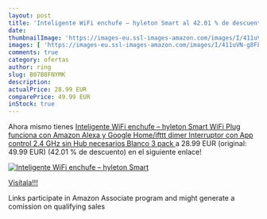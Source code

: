 ```yaml
---
layout: post
title: 'Inteligente WiFi enchufe – hyleton Smart al 42.01 % de descuento'
date: 
thumbnailImage: 'https://images-eu.ssl-images-amazon.com/images/I/411uVN-g8FL._SL200_.jpg'
images: [ 'https://images-eu.ssl-images-amazon.com/images/I/411uVN-g8FL._SL200_.jpg' ]
comments: true
category: ofertas
author: ring
slug: B07B8FNYMK
description:
actualPrice: 28.99 EUR
comparePrice: 49.99 EUR
inStock: true
---
```


Ahora mismo tienes [Inteligente WiFi enchufe – hyleton Smart WiFi Plug funciona con Amazon Alexa y Google Home/ifttt dimer Interruptor con App control 2.4 GHz sin Hub necesarios  Blanco  3 pack ](https://www.amazon.es/dp/B07B8FNYMK/?tag=tolees-21) a 28.99 EUR (original: 49.99 EUR) (42.01 %  de descuento) en el siguiente enlace!

[![Inteligente WiFi enchufe – hyleton Smart](https://images-eu.ssl-images-amazon.com/images/I/411uVN-g8FL._SL200_.jpg)](https://www.amazon.es/dp/B07B8FNYMK/?tag=tolees-21)

[Visítala!!!](https://www.amazon.es/dp/B07B8FNYMK/?tag=tolees-21)

Links participate in Amazon Associate program and might generate a comission on qualifying sales
